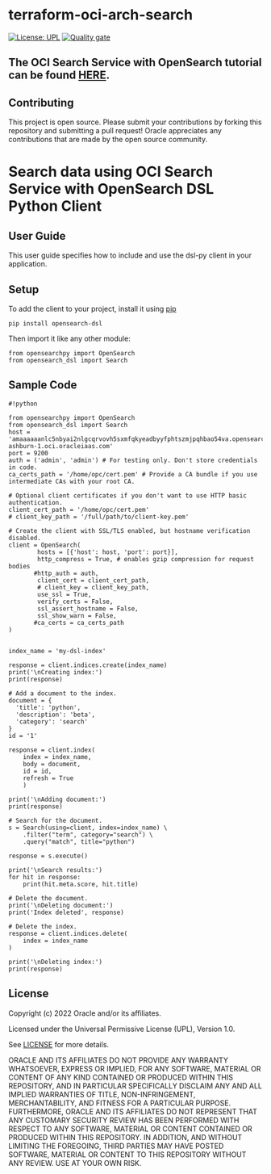 # terraform-oci-arch-search

[![License: UPL](https://img.shields.io/badge/license-UPL-green)](https://img.shields.io/badge/license-UPL-green) [![Quality gate](https://sonarcloud.io/api/project_badges/quality_gate?project=oracle-devrel_terraform-oci-arch-search)](https://sonarcloud.io/dashboard?id=oracle-devrel_terraform-oci-arch-search)

## The OCI Search Service with OpenSearch tutorial can be found [HERE](TUTORIAL.md).

## Contributing
This project is open source.  Please submit your contributions by forking this repository and submitting a pull request!  Oracle appreciates any contributions that are made by the open source community.

# Search data using OCI Search Service with OpenSearch DSL Python Client

## User Guide

This user guide specifies how to include and use the dsl-py client in your application.

## Setup

To add the client to your project, install it using [pip](https://pip.pypa.io/en/stable/)
  
```
pip install opensearch-dsl

```
Then import it like any other module:

```
from opensearchpy import OpenSearch
from opensearch_dsl import Search

```
## Sample Code

```
#!python

from opensearchpy import OpenSearch
from opensearch_dsl import Search
host = 'amaaaaaanlc5nbyai2nlgcqrvovh5sxmfqkyeadbyyfphtszmjpqhbao54va.opensearch.us-ashburn-1.oci.oracleiaas.com'
port = 9200
auth = ('admin', 'admin') # For testing only. Don't store credentials in code.
ca_certs_path = '/home/opc/cert.pem' # Provide a CA bundle if you use intermediate CAs with your root CA.

# Optional client certificates if you don't want to use HTTP basic authentication.
client_cert_path = '/home/opc/cert.pem'
# client_key_path = '/full/path/to/client-key.pem'

# Create the client with SSL/TLS enabled, but hostname verification disabled.
client = OpenSearch(
        hosts = [{'host': host, 'port': port}],
        http_compress = True, # enables gzip compression for request bodies
       #http_auth = auth,
        client_cert = client_cert_path,
        # client_key = client_key_path,
        use_ssl = True,
        verify_certs = False,
        ssl_assert_hostname = False,
        ssl_show_warn = False,
       #ca_certs = ca_certs_path
)


index_name = 'my-dsl-index'

response = client.indices.create(index_name)
print('\nCreating index:')
print(response)

# Add a document to the index.
document = {
  'title': 'python',
  'description': 'beta',
  'category': 'search'
}
id = '1'

response = client.index(
    index = index_name,
    body = document,
    id = id,
    refresh = True
    )

print('\nAdding document:')
print(response)

# Search for the document.
s = Search(using=client, index=index_name) \
    .filter("term", category="search") \
    .query("match", title="python")

response = s.execute()

print('\nSearch results:')
for hit in response:
    print(hit.meta.score, hit.title)

# Delete the document.
print('\nDeleting document:')
print('Index deleted', response)

# Delete the index.
response = client.indices.delete(
    index = index_name
)

print('\nDeleting index:')
print(response)

```

## License
Copyright (c) 2022 Oracle and/or its affiliates.

Licensed under the Universal Permissive License (UPL), Version 1.0.

See [LICENSE](LICENSE) for more details.

ORACLE AND ITS AFFILIATES DO NOT PROVIDE ANY WARRANTY WHATSOEVER, EXPRESS OR IMPLIED, FOR ANY SOFTWARE, MATERIAL OR CONTENT OF ANY KIND CONTAINED OR PRODUCED WITHIN THIS REPOSITORY, AND IN PARTICULAR SPECIFICALLY DISCLAIM ANY AND ALL IMPLIED WARRANTIES OF TITLE, NON-INFRINGEMENT, MERCHANTABILITY, AND FITNESS FOR A PARTICULAR PURPOSE.  FURTHERMORE, ORACLE AND ITS AFFILIATES DO NOT REPRESENT THAT ANY CUSTOMARY SECURITY REVIEW HAS BEEN PERFORMED WITH RESPECT TO ANY SOFTWARE, MATERIAL OR CONTENT CONTAINED OR PRODUCED WITHIN THIS REPOSITORY. IN ADDITION, AND WITHOUT LIMITING THE FOREGOING, THIRD PARTIES MAY HAVE POSTED SOFTWARE, MATERIAL OR CONTENT TO THIS REPOSITORY WITHOUT ANY REVIEW. USE AT YOUR OWN RISK. 